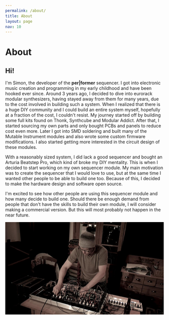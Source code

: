 ```yaml
---
permalink: /about/
title: About
layout: page
nav: 10
---
```


# About

## Hi!

I'm Simon, the developer of the **per\|former** sequencer. I got into electronic music creation and programming in my early childhood and have been hooked ever since. Around 3 years ago, I decided to dive into eurorack modular synthesizers, having stayed away from them for many years, due to the cost involved in building such a system. When I realized that there is a huge DIY community and I could build an entire system myself, hopefully at a fraction of the cost, I couldn't resist. My journey started off by building some full kits found on Thonk, Synthcube and Modular Addict. After that, I started sourcing my own parts and only bought PCBs and panels to reduce cost even more. Later I got into SMD soldering and built many of the Mutable Instrument modules and also wrote some custom firmware modifications. I also started getting more interested in the circuit design of these modules.

With a reasonably sized system, I did lack a good sequencer and bought an Arturia Beatstep Pro, which kind of broke my DIY mentality. This is when I decided to start working on my own sequencer module. My main motivation was to create the sequencer that I would love to use, but at the same time I wanted other people to be able to build one too. Because of this, I decided to make the hardware design and software open source.

I'm excited to see how other people are using this sequencer module and how many decide to build one. Should there be enough demand from people that don't have the skills to build their own module, I will consider making a commercial version. But this will most probably not happen in the near future.

![](../assets/images/me.jpg)